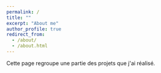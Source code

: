 ```yaml
---
permalink: /
title: ""
excerpt: "About me"
author_profile: true
redirect_from: 
  - /about/
  - /about.html
---
```


Cette page regroupe une partie des projets que j'ai réalisé.
